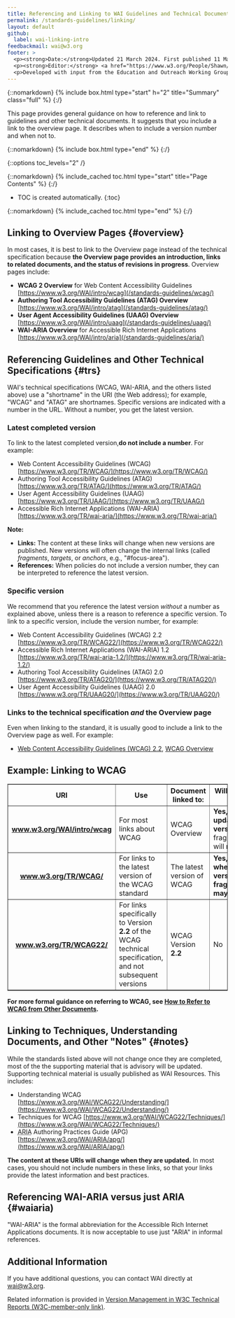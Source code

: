 ```yaml
---
title: Referencing and Linking to WAI Guidelines and Technical Documents
permalink: /standards-guidelines/linking/
layout: default
github:
  label: wai-linking-intro
feedbackmail: wai@w3.org
footer: >
  <p><strong>Date:</strong>Updated 21 March 2024. First published 11 March 2009.</p>
  <p><strong>Editor:</strong> <a href="https://www.w3.org/People/Shawn/">Shawn Lawton Henry</a>.</p>
  <p>Developed with input from the Education and Outreach Working Group (<a href="https://www.w3.org/WAI/EO/">EOWG</a>).</p>
---
```


{::nomarkdown}
{% include box.html type="start" h="2" title="Summary" class="full" %}
{:/}

This page provides general guidance on how to reference and link to guidelines and other technical documents. It suggests that you include a link to the overview page. It describes when to include a version number and when not to.

{::nomarkdown}
{% include box.html type="end" %}
{:/}

{::options toc_levels="2" /}

{::nomarkdown}
{% include_cached toc.html type="start" title="Page Contents" %}
{:/}

-   TOC is created automatically.
{:toc}

{::nomarkdown}
{% include_cached toc.html type="end" %}
{:/}

## Linking to Overview Pages {#overview}

In most cases, it is best to link to  the Overview page instead of the technical specification because **the Overview page provides an introduction, links to related documents, and the status of revisions in progress**. Overview pages include:

- **WCAG 2 Overview** for Web Content Accessibility Guidelines [https://www.w3.org/WAI/intro/wcag](/standards-guidelines/wcag/)
- **Authoring Tool Accessibility Guidelines (ATAG) Overview** [https://www.w3.org/WAI/intro/atag](/standards-guidelines/atag/)
- **User Agent Accessibility Guidelines (UAAG) Overview** [https://www.w3.org/WAI/intro/uaag](/standards-guidelines/uaag/)
- **WAI-ARIA Overview** for Accessible Rich Internet Applications [https://www.w3.org/WAI/intro/aria](/standards-guidelines/aria/)

## Referencing Guidelines and Other Technical Specifications {#trs}

WAI's technical specifications (WCAG, WAI-ARIA, and the others listed above)  use a "shortname" in the URI (the Web address); for example, "WCAG" and "ATAG" are  shortnames. Specific versions are indicated with a number in the URL. Without a number, you get the latest version.

### Latest completed version

To link to the latest completed version,**do not include a number**. For example:

- Web Content Accessibility Guidelines (WCAG) [https://www.w3.org/TR/WCAG/](https://www.w3.org/TR/WCAG/)
- Authoring Tool Accessibility Guidelines (ATAG) [https://www.w3.org/TR/ATAG/](https://www.w3.org/TR/ATAG/)
- User Agent Accessibility Guidelines (UAAG) [https://www.w3.org/TR/UAAG/](https://www.w3.org/TR/UAAG/)
- Accessible Rich Internet Applications (WAI-ARIA) [https://www.w3.org/TR/wai-aria/](https://www.w3.org/TR/wai-aria/)

**Note:**

- **Links:** The content at these links will change when new versions are published. New versions will  often  change the internal links (called <dfn>fragments</dfn>, <dfn>targets</dfn>, or <dfn>anchors</dfn>, e.g., "#focus-area").
- **References:** When policies do not include a version number, they can be interpreted to reference the latest version.

### Specific version

We recommend that you reference the latest version <em>without</em> a number as explained above, unless there is a  reason to reference a specific version. To link to a specific version, include the version number, for example:

- Web Content Accessibility Guidelines (WCAG) 2.2 [https://www.w3.org/TR/WCAG22/](https://www.w3.org/TR/WCAG22/)
-  Accessible Rich Internet Applications (WAI-ARIA) 1.2 [https://www.w3.org/TR/wai-aria-1.2/](https://www.w3.org/TR/wai-aria-1.2/)
- Authoring Tool Accessibility Guidelines (ATAG) 2.0 [https://www.w3.org/TR/ATAG20/](https://www.w3.org/TR/ATAG20/)
- User Agent Accessibility Guidelines (UAAG) 2.0 [https://www.w3.org/TR/UAAG20/](https://www.w3.org/TR/UAAG20/)

### Links to the technical specification _and_ the Overview page

Even when linking to the standard, it is usually good to include a link to the Overview page as well. For example:

- [Web Content Accessibility Guidelines (WCAG) 2.2](https://www.w3.org/TR/WCAG22), [WCAG Overview](/standards-guidelines/wcag/)

<div class="fullwidth">
  <h2><a name="wcag" id="wcag"></a>Example: Linking to WCAG</h2>
  <table border="1" cellpadding="10">
    <tbody>
      <tr>
        <th scope="col">URI</th>
        <th scope="col">Use</th>
        <th scope="col">Document linked to:</th>
        <th scope="col">Will the content at this   URI change?</th>
      </tr>
      <tr>
        <th scope="row"><a href="{{ "/standards-guidelines/wcag/" | relative_url }}">www.w3.org/<strong>WAI/intro/wcag</strong></a></th>
        <td>For most links about WCAG</td>
        <td>WCAG Overview</td>
        <td><strong>Yes, content will be updated with new versions,</strong> but the fragments/targets/anchors will mostly remain stable</td>
      </tr>
      <tr>
        <th scope="row"><a href="https://www.w3.org/TR/WCAG/">www.w3.org/TR/<strong>WCAG</strong>/</a></th>
        <td>For links to the latest version of the WCAG standard</td>
        <td>The latest version of WCAG</td>
        <td><strong>Yes, content will change when there are new versions, and fragments/targets/anchors may also change</strong></td>
      </tr>
      <tr>
        <th scope="row"><a href="https://www.w3.org/TR/WCAG22/">www.w3.org/TR/<strong>WCAG22</strong>/</a></th>
        <td>For links specifically to Version <strong>2.2</strong> of the WCAG technical
          specification, and not subsequent versions</td>
        <td>WCAG Version <strong>2.2</strong></td>
        <td>No</td>
      </tr>
    </tbody>
  </table>
</div>

**For more formal guidance on referring to WCAG, see [How to Refer to WCAG from Other Documents](https://www.w3.org/WAI/WCAG22/Understanding/refer-to-wcag).**

## Linking to Techniques, Understanding Documents, and Other "Notes" {#notes}

While the standards listed above will not change once they are completed, most of the the supporting  material that is advisory will be updated. Supporting technical material is usually published as WAI Resources. This includes:

- Understanding WCAG [https://www.w3.org/WAI/WCAG22/Understanding/](https://www.w3.org/WAI/WCAG22/Understanding/)
- Techniques for WCAG [https://www.w3.org/WAI/WCAG22/Techniques/](https://www.w3.org/WAI/WCAG22/Techniques/)
- <abbr title="Accessible Rich Internet Applications">ARIA</abbr> Authoring Practices Guide (APG) [https://www.w3.org/WAI/ARIA/apg/](https://www.w3.org/WAI/ARIA/apg/)

**The content at these URIs will change when they are updated.** In most cases, you should not include numbers in these links, so that your links provide the latest information and best practices.

<!-- 
<h3>Stable "dated URIs"</h3>
<p>In rare cases when you want to link to specific information in a Technique or other Note, **and not the latest information**, use the &quot;dated URI&quot; that is listed at the top of the main web page under "This version:". For example:</p>
<blockquote>The <code>&lt;a href="https://www.w3.org/TR/2008/NOTE-WCAG20-TECHS-20081211/"&gt;</code>Techniques for WCAG 2.0 published 11 December 2008<code>&lt;/a&gt;</code> states that "The WCAG WG encourages submission of such techniques so they can be considered for inclusion in this document...".</blockquote>
-->

## Referencing WAI-ARIA versus just ARIA {#waiaria)

"WAI-ARIA" is the formal abbreviation for the Accessible Rich Internet Applications documents. It is now acceptable to use just &quot;ARIA&quot; in informal references.

## Additional Information

If you have additional questions, you can contact WAI directly at [wai@w3.org](mailto:wai@w3.org).

Related information is provided in [Version Management in W3C Technical Reports (W3C-member-only link)](https://www.w3.org/2005/05/tr-versions).
